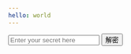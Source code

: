 ```yaml
---
hello: world
---
```


<script setup>
import { ref, onMounted } from 'vue'
import crypto from 'crypto-js'
import { useHtml } from './test.js'

const decrypt = () => {
  const html = useHtml(secret.value)
  const el = document.getElementById('mountPoint')
  el.innerHTML = html
  decrypted.value = true
}
const decrypted = ref(false)
const secret = ref("")
</script>

<!-- 解密測試 -->
<div id="mountPoint"></div>
<div v-if="!decrypted">
  <input type="text" :value="secret" @input="secret=$event.target.value" placeholder="Enter your secret here">
  <button @click="decrypt" class="pager-link">解密</button>
</div>

<!-- ## frontmatter 測試
{{ $frontmatter.hello }} -->

<style module>
.button {
  border: 1px solid;
  color: red;
  font-weight: bold;
}
</style>